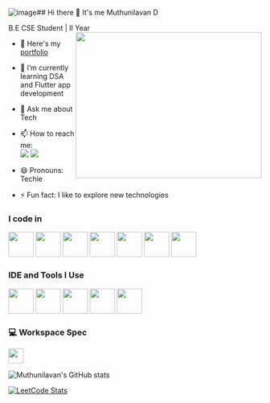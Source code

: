 ![image](https://github.com/user-attachments/assets/9a1e61ab-9a2a-44d0-bcc2-0c60fc8ff1e8)## Hi there 👋 It's me Muthunilavan D

B.E CSE Student | II Year
<img align="right" width="370" height="290" src="[https://i.pinimg.com/originals/bc/1c/5c/bc1c5caa5be55e8a602fd5ec390e8fd0.gif]">

- 🔭 Here's my [portfolio](www.linkedin.com/in/d-mn-92a1b7341)  
- 🌱 I’m currently learning DSA and Flutter app development  
- 💬 Ask me about Tech  
- 📫 How to reach me:
  <br /> [<img src="https://img.shields.io/badge/LinkedIn-0077B5?style=for-the-badge&logo=linkedin&logoColor=white" />](https://www.linkedin.com/in/d-mn-92a1b7341) [<img src="https://img.shields.io/badge/X-1DA1F2?style=for-the-badge&logo=x&logoColor=white" />](https://x.com/DMuthunilavan)

- 😄 Pronouns: Techie  
- ⚡ Fun fact: I like to explore new technologies  

### I code in
<img height="50" width="50" src="https://img.icons8.com/color/48/000000/c-programming.png" /> <img height="50" width="50" src="https://img.icons8.com/color/48/000000/java-coffee-cup-logo.png" /> <img height="50" width="50" src="https://img.icons8.com/color/48/000000/html-5.png" /> <img height="50" width="50" src="https://img.icons8.com/color/48/000000/css3.png" /> <img height="50" width="50" src="https://img.icons8.com/color/48/000000/dart.png" /> <img height="50" width="50" src="https://img.icons8.com/color/48/000000/google-firebase-console.png" /> <img height="50" width="50" src="https://img.icons8.com/color/48/000000/flutter.png" />

### IDE and Tools I Use
<img height="50" width="50" src="https://img.icons8.com/color/48/000000/visual-studio-code-2019.png" /> <img height="50" width="50" src="https://img.icons8.com/color/48/000000/git.png" /> <img height="50" width="50" src="https://img.icons8.com/color/48/null/notion--v1.png" /> <img height="50" width="50" src="https://img.icons8.com/doodle/48/000000/adobe-photoshop.png" /> <img height="50" width="50" src="https://img.icons8.com/color/48/000000/figma--v1.png" />

### 💻 Workspace Spec
<img height="30" src="https://img.shields.io/badge/ASUS-Vivobook_15-ED1C24?style=for-the-badge&logo=asus&logoColor=white" />

![Muthunilavan's GitHub stats](https://github-readme-stats.vercel.app/api?username=Muthunilavan&theme=dark&show_icons=true&&hide=issues,contribs&cache_seconds=1800)

[![LeetCode Stats](https://leetcard.jacoblin.cool/Muthunilavan?ext=contest&theme=dark)](https://leetcode.com/Muthunilavan/)

